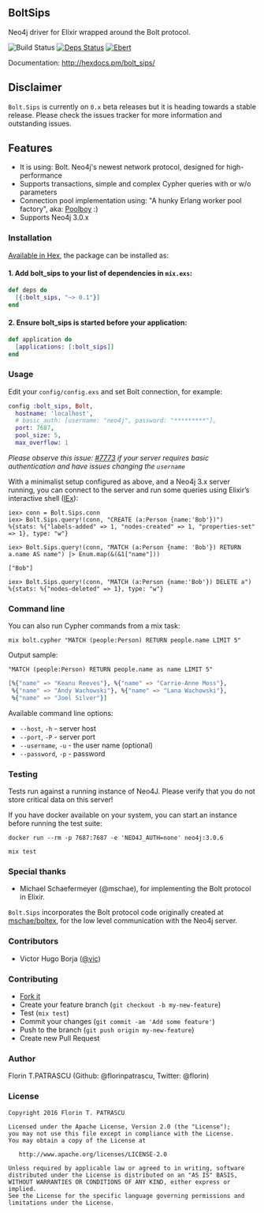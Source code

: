## BoltSips

Neo4j driver for Elixir wrapped around the Bolt protocol.

![Build Status](https://travis-ci.org/florinpatrascu/bolt_sips.svg?branch=master)
[![Deps Status](https://beta.hexfaktor.org/badge/all/github/florinpatrascu/bolt_sips.svg)](https://beta.hexfaktor.org/github/florinpatrascu/bolt_sips)
[![Ebert](https://ebertapp.io/github/florinpatrascu/bolt_sips.svg)](https://ebertapp.io/github/florinpatrascu/bolt_sips)

Documentation: http://hexdocs.pm/bolt_sips/


## Disclaimer

`Bolt.Sips` is currently on `0.x` beta releases but it is heading towards a stable release. Please check the issues tracker for more information and outstanding issues.

## Features

  * It is using: Bolt. Neo4j's newest network protocol, designed for high-performance
  * Supports transactions, simple and complex Cypher queries with or w/o parameters
  * Connection pool implementation using: "A hunky Erlang worker pool factory", aka: [Poolboy](http://github.com/devinus/poolboy) :)
  * Supports Neo4j 3.0.x

### Installation

[Available in Hex](https://hex.pm/packages/bolt_sips), the package can be installed as:

#### 1. Add bolt_sips to your list of dependencies in `mix.exs`:

```elixir
def deps do
  [{:bolt_sips, "~> 0.1"}]
end
```
#### 2. Ensure bolt_sips is started before your application:

```elixir
def application do
  [applications: [:bolt_sips]]
end
```

### Usage

Edit your `config/config.exs` and set Bolt connection, for example:

```elixir
config :bolt_sips, Bolt,
  hostname: 'localhost',
  # basic_auth: [username: "neo4j", password: "*********"],
  port: 7687,
  pool_size: 5,
  max_overflow: 1
```

*Please observe this issue: [#7773](https://github.com/neo4j/neo4j/issues/7773) if your server requires basic authentication and have issues changing the `username`*

With a minimalist setup configured as above, and a Neo4j 3.x server running, you can connect to the server and run some queries using Elixir’s interactive shell ([IEx](http://elixir-lang.org/docs/stable/iex/IEx.html)):

    iex> conn = Bolt.Sips.conn
    iex> Bolt.Sips.query!(conn, "CREATE (a:Person {name:'Bob'})")
    %{stats: %{"labels-added" => 1, "nodes-created" => 1, "properties-set" => 1}, type: "w"}
    
    iex> Bolt.Sips.query!(conn, "MATCH (a:Person {name: 'Bob'}) RETURN a.name AS name") |> Enum.map(&(&1["name"]))
    
    ["Bob"]
    
    iex> Bolt.Sips.query!(conn, "MATCH (a:Person {name:'Bob'}) DELETE a")
    %{stats: %{"nodes-deleted" => 1}, type: "w"}

### Command line

You can also run Cypher commands from a mix task:

    mix bolt.cypher "MATCH (people:Person) RETURN people.name LIMIT 5"

Output sample:

    "MATCH (people:Person) RETURN people.name as name LIMIT 5"

```elixir    
[%{"name" => "Keanu Reeves"}, %{"name" => "Carrie-Anne Moss"},
 %{"name" => "Andy Wachowski"}, %{"name" => "Lana Wachowski"},
 %{"name" => "Joel Silver"}]
```

Available command line options:

- `--host`, `-h` - server host
- `--port`, `-P` - server port
- `--username`, `-u` - the user name (optional)
- `--password`, `-p` - password

### Testing

Tests run against a running instance of Neo4J. Please verify that you do not store critical data on this server!

If you have docker available on your system, you can start an instance before running the test suite:

```shell
docker run --rm -p 7687:7687 -e 'NEO4J_AUTH=none' neo4j:3.0.6
```

```shell
mix test
```

### Special thanks

- Michael Schaefermeyer (@mschae), for implementing the Bolt protocol in Elixir. 

`Bolt.Sips` incorporates the Bolt protocol code originally created at [mschae/boltex](https://github.com/mschae/boltex), for the low level communication with the Neo4j server.  

### Contributors

- Victor Hugo Borja ([@vic](https://github.com/vic))

### Contributing

- [Fork it](https://github.com/florinpatrascu/bolt_sips/fork)
- Create your feature branch (`git checkout -b my-new-feature`)
- Test (`mix test`)
- Commit your changes (`git commit -am 'Add some feature'`)
- Push to the branch (`git push origin my-new-feature`)
- Create new Pull Request

### Author

Florin T.PATRASCU (Github: @florinpatrascu, Twitter: @florin)

### License

```
Copyright 2016 Florin T. PATRASCU

Licensed under the Apache License, Version 2.0 (the "License");
you may not use this file except in compliance with the License.
You may obtain a copy of the License at

   http://www.apache.org/licenses/LICENSE-2.0

Unless required by applicable law or agreed to in writing, software
distributed under the License is distributed on an "AS IS" BASIS,
WITHOUT WARRANTIES OR CONDITIONS OF ANY KIND, either express or implied.
See the License for the specific language governing permissions and
limitations under the License.
```
